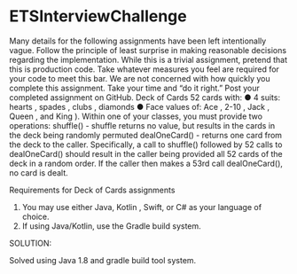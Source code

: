 # ETSInterviewChallenge

Many details for the following assignments have been left intentionally vague. Follow the principle of least surprise in making reasonable decisions regarding the implementation. While this is a trivial assignment, pretend that this is production code. Take whatever measures you feel are required for your code to meet this bar. We are not concerned with how quickly you complete this assignment. Take your time and “do it right.”
Post your completed assignment on GitHub.
Deck of Cards
52 cards with:
● 4 suits:  hearts ,  spades ,  clubs ,  diamonds
● Face values of:  Ace ,  2-10 ,  Jack ,  Queen , and  King ). Within one of your classes, you must provide two operations:
shuffle()  - shuffle returns no value, but results in the cards in the deck being randomly permuted
dealOneCard()  -  returns one card from the deck to the caller. Specifically, a call to shuffle()  followed by 52 calls to  dealOneCard()  should result in the caller being provided all 52 cards of the deck in a random order. If the caller then makes a 53rd call dealOneCard(),  no card is dealt.

Requirements for Deck of Cards assignments
1. You may use either Java,  Kotlin , Swift, or C# as your language of choice.
2. If using Java/Kotlin, use the  Gradle  build system.

SOLUTION:

Solved using Java 1.8 and gradle build tool system.
  
